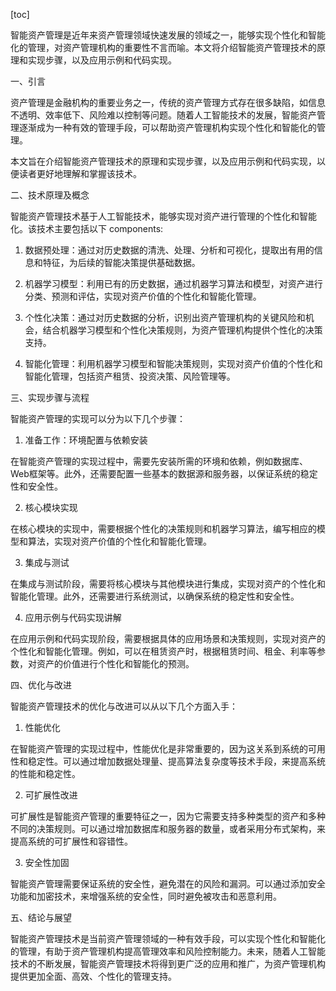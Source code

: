 
[toc]                    
                
                
智能资产管理是近年来资产管理领域快速发展的领域之一，能够实现个性化和智能化的管理，对资产管理机构的重要性不言而喻。本文将介绍智能资产管理技术的原理和实现步骤，以及应用示例和代码实现。

一、引言

资产管理是金融机构的重要业务之一，传统的资产管理方式存在很多缺陷，如信息不透明、效率低下、风险难以控制等问题。随着人工智能技术的发展，智能资产管理逐渐成为一种有效的管理手段，可以帮助资产管理机构实现个性化和智能化的管理。

本文旨在介绍智能资产管理技术的原理和实现步骤，以及应用示例和代码实现，以便读者更好地理解和掌握该技术。

二、技术原理及概念

智能资产管理技术基于人工智能技术，能够实现对资产进行管理的个性化和智能化。该技术主要包括以下 components:

1. 数据预处理：通过对历史数据的清洗、处理、分析和可视化，提取出有用的信息和特征，为后续的智能决策提供基础数据。

2. 机器学习模型：利用已有的历史数据，通过机器学习算法和模型，对资产进行分类、预测和评估，实现对资产价值的个性化和智能化管理。

3. 个性化决策：通过对历史数据的分析，识别出资产管理机构的关键风险和机会，结合机器学习模型和个性化决策规则，为资产管理机构提供个性化的决策支持。

4. 智能化管理：利用机器学习模型和智能决策规则，实现对资产价值的个性化和智能化管理，包括资产租赁、投资决策、风险管理等。

三、实现步骤与流程

智能资产管理的实现可以分为以下几个步骤：

1. 准备工作：环境配置与依赖安装

在智能资产管理的实现过程中，需要先安装所需的环境和依赖，例如数据库、Web框架等。此外，还需要配置一些基本的数据源和服务器，以保证系统的稳定性和安全性。

2. 核心模块实现

在核心模块的实现中，需要根据个性化的决策规则和机器学习算法，编写相应的模型和算法，实现对资产价值的个性化和智能化管理。

3. 集成与测试

在集成与测试阶段，需要将核心模块与其他模块进行集成，实现对资产的个性化和智能化管理。此外，还需要进行系统测试，以确保系统的稳定性和安全性。

4. 应用示例与代码实现讲解

在应用示例和代码实现阶段，需要根据具体的应用场景和决策规则，实现对资产的个性化和智能化管理。例如，可以在租赁资产时，根据租赁时间、租金、利率等参数，对资产的价值进行个性化和智能化的预测。

四、优化与改进

智能资产管理技术的优化与改进可以从以下几个方面入手：

1. 性能优化

在智能资产管理的实现过程中，性能优化是非常重要的，因为这关系到系统的可用性和稳定性。可以通过增加数据处理量、提高算法复杂度等技术手段，来提高系统的性能和稳定性。

2. 可扩展性改进

可扩展性是智能资产管理的重要特征之一，因为它需要支持多种类型的资产和多种不同的决策规则。可以通过增加数据库和服务器的数量，或者采用分布式架构，来提高系统的可扩展性和容错性。

3. 安全性加固

智能资产管理需要保证系统的安全性，避免潜在的风险和漏洞。可以通过添加安全功能和加密技术，来增强系统的安全性，同时避免被攻击和恶意利用。

五、结论与展望

智能资产管理技术是当前资产管理领域的一种有效手段，可以实现个性化和智能化的管理，有助于资产管理机构提高管理效率和风险控制能力。未来，随着人工智能技术的不断发展，智能资产管理技术将得到更广泛的应用和推广，为资产管理机构提供更加全面、高效、个性化的管理支持。


